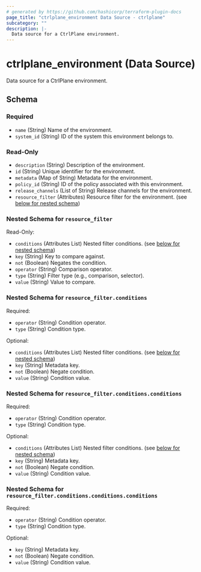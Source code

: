 ```yaml
---
# generated by https://github.com/hashicorp/terraform-plugin-docs
page_title: "ctrlplane_environment Data Source - ctrlplane"
subcategory: ""
description: |-
  Data source for a CtrlPlane environment.
---
```


# ctrlplane_environment (Data Source)

Data source for a CtrlPlane environment.



<!-- schema generated by tfplugindocs -->
## Schema

### Required

- `name` (String) Name of the environment.
- `system_id` (String) ID of the system this environment belongs to.

### Read-Only

- `description` (String) Description of the environment.
- `id` (String) Unique identifier for the environment.
- `metadata` (Map of String) Metadata for the environment.
- `policy_id` (String) ID of the policy associated with this environment.
- `release_channels` (List of String) Release channels for the environment.
- `resource_filter` (Attributes) Resource filter for the environment. (see [below for nested schema](#nestedatt--resource_filter))

<a id="nestedatt--resource_filter"></a>
### Nested Schema for `resource_filter`

Read-Only:

- `conditions` (Attributes List) Nested filter conditions. (see [below for nested schema](#nestedatt--resource_filter--conditions))
- `key` (String) Key to compare against.
- `not` (Boolean) Negates the condition.
- `operator` (String) Comparison operator.
- `type` (String) Filter type (e.g., comparison, selector).
- `value` (String) Value to compare.

<a id="nestedatt--resource_filter--conditions"></a>
### Nested Schema for `resource_filter.conditions`

Required:

- `operator` (String) Condition operator.
- `type` (String) Condition type.

Optional:

- `conditions` (Attributes List) Nested filter conditions. (see [below for nested schema](#nestedatt--resource_filter--conditions--conditions))
- `key` (String) Metadata key.
- `not` (Boolean) Negate condition.
- `value` (String) Condition value.

<a id="nestedatt--resource_filter--conditions--conditions"></a>
### Nested Schema for `resource_filter.conditions.conditions`

Required:

- `operator` (String) Condition operator.
- `type` (String) Condition type.

Optional:

- `conditions` (Attributes List) Nested filter conditions. (see [below for nested schema](#nestedatt--resource_filter--conditions--conditions--conditions))
- `key` (String) Metadata key.
- `not` (Boolean) Negate condition.
- `value` (String) Condition value.

<a id="nestedatt--resource_filter--conditions--conditions--conditions"></a>
### Nested Schema for `resource_filter.conditions.conditions.conditions`

Required:

- `operator` (String) Condition operator.
- `type` (String) Condition type.

Optional:

- `key` (String) Metadata key.
- `not` (Boolean) Negate condition.
- `value` (String) Condition value.
